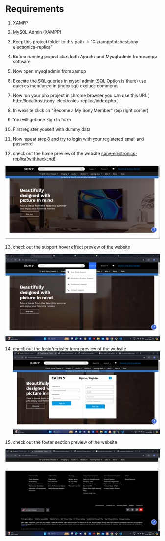 # Requirements 

1. XAMPP

2. MySQL Admin (XAMPP)

3. Keep this project folder to this path -> "C:\xampp\htdocs\sony-electronics-replica"

4. Before running project start both Apache and Mysql admin from xampp software

5. Now open mysql admin from xampp

6. Execute the SQL queries in mysql admin (SQL Option is there) use quieries mentioned in (index.sql) exclude comments

7. Now run your php project in chrome browser you can use this URL( http://localhost/sony-electronics-replica/index.php )

8. In website click on "Become a My Sony Member" (top right corner)

9. You will get one Sign In form 

10. First register youself with dummy data

11. Now repeat step 8 and try to login with your registered email and password

12. check out the home preview of the website [sony-electronics-replica(withbackend)](http://localhost/sony-electronics-replica(withbackend)/index.php)

![](/assets/images/websitepreview/homepreview.png)

13.  check out the support hover effect preview of the website 

![](/assets/images/websitepreview/supporthover.png)

14.  check out the login/register form preview of the website 
![](/assets/images/websitepreview/loginform.png)

15.  check out the footer section preview of the website

![](/assets/images/websitepreview/footer.png)
